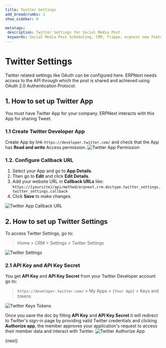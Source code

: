 ```yaml
---
title: Twitter Settings
add_breadcrumbs: 1
show_sidebar: 0

metatags:
 description: Twitter Settings for Social Media Post
 keywords: Social Media Post Scheduling, CRM, frappe, erpnext new features, erp, open source erp, free erp, security
---
```


# Twitter Settings

Twitter related settings like OAuth can be configured here. ERPNext needs access to the API through which the post is shared and achieved using OAuth 2.0 Authentication Protocol.

## 1. How to set up Twitter App

You must have Twitter App for your company. ERPNext interacts with this App for sharing Tweet.

### 1.1 Create Twitter Developer App

Create App by link `https://developer.twitter.com/` and check that the App has **Read and write** Access permission.
![Twitter App Permission](/docs/v13/assets/img/crm/twitter-app-permission.png)

### 1.2. Configure Callback URL
1. Select your App and go to **App Details**.
2. Then go to **Edit** and click **Edit Details**.
3. Add your website URL in **Callback URLs** like:
`https://{yoursite}/api/method/erpnext.crm.doctype.twitter_settings.twitter_settings.callback`
4. Click **Save** to make changes.

![Twitter App Callback URL](/docs/v13/assets/img/crm/twitter-callback-url.png)


## 2. How to set up Twitter Settings

To access Twitter Settings, go to:
> Home > CRM > Settings > Twitter Settings

![Twitter Settings](/docs/v13/assets/img/crm/twitter-settings.png)

### 2.1 API Key and API Key Secret

You get **API Key** and **API Key Secret** from your Twitter Developer account go to:
> `https://developer.twitter.com/` > My Apps > `{Your App}` > Keys and tokens

![Twitter Keys Tokens](/docs/v13/assets/img/crm/twitter-key-token.png)

Once you save the doc by filling **API Key** and **API Key Secret** it will redirect to Twitter's sign-in page by providing valid Twitter credentials and clicking **Authorize app**, the member approves your application's request to access their member data and interact with Twitter.
![Twitter Authorize App](/docs/v13/assets/img/crm/twitter-authorize-app.png)

{next}
